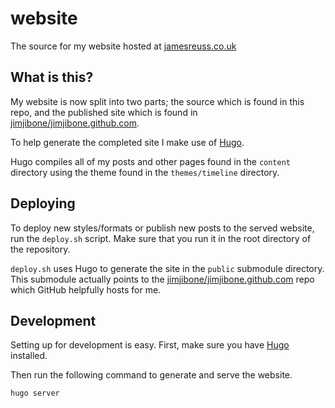 # website

The source for my website hosted at [jamesreuss.co.uk](http://jamesreuss.co.uk)

## What is this?

My website is now split into two parts; the source which is found in this repo, and the published site which is found in [jimjibone/jimjibone.github.com](https://github.com/jimjibone/jimjibone.github.com).

To help generate the completed site I make use of [Hugo](http://gohugo.io).

Hugo compiles all of my posts and other pages found in the `content` directory using the theme found in the `themes/timeline` directory.

## Deploying

To deploy new styles/formats or publish new posts to the served website, run the `deploy.sh` script. Make sure that you run it in the root directory of the repository.

`deploy.sh` uses Hugo to generate the site in the `public` submodule directory. This submodule actually points to the [jimjibone/jimjibone.github.com](https://github.com/jimjibone/jimjibone.github.com) repo which GitHub helpfully hosts for me.

## Development

Setting up for development is easy. First, make sure you have [Hugo](http://gohugo.io) installed.

Then run the following command to generate and serve the website.

```
hugo server
```
